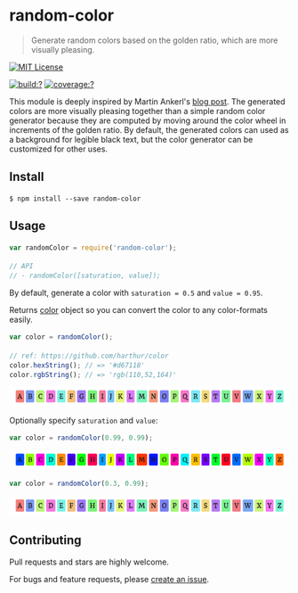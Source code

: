 # random-color

> Generate random colors based on the golden ratio, which are more visually pleasing.
  
[![MIT License](https://img.shields.io/badge/license-MIT_License-green.svg?style=flat-square)](https://github.com/mock-end/random-color/blob/master/LICENSE)

[![build:?](https://img.shields.io/travis/mock-end/random-color/master.svg?style=flat-square)](https://travis-ci.org/mock-end/random-color)
[![coverage:?](https://img.shields.io/coveralls/mock-end/random-color/master.svg?style=flat-square)](https://coveralls.io/github/mock-end/random-color)
  

This module is deeply inspired by Martin Ankerl's [blog post](http://martin.ankerl.com/2009/12/09/how-to-create-random-colors-programmatically/). The generated colors are more visually pleasing together than a simple random color generator because they are computed by moving around the color wheel in increments of the golden ratio. By default, the generated colors can used as a background for legible black text, but the color generator can be customized for other uses.


## Install

```
$ npm install --save random-color
```

## Usage

```js
var randomColor = require('random-color');

// API
// - randomColor([saturation, value]);
```

By default, generate a color with `saturation = 0.5` and `value = 0.95`. 

Returns [color](https://github.com/harthur/color) object so you can convert the color to any color-formats easily.

```js
var color = randomColor();

// ref: https://github.com/harthur/color
color.hexString(); // => '#d67118'
color.rgbString(); // => 'rgb(110,52,164)'
```
![saturation=0.5, value=0.95](img/1.png?raw=true "saturation=0.5, value=0.95")


Optionally specify `saturation` and `value`:

```js
var color = randomColor(0.99, 0.99);
```
![saturation=0.99, value=0.99](img/2.png?raw=true "saturation=0.99, value=0.99")

```js
var color = randomColor(0.3, 0.99);
```
![saturation=0.3, value=0.99](img/1.png?raw=true "saturation=0.3, value=0.99")

## Contributing

Pull requests and stars are highly welcome.

For bugs and feature requests, please [create an issue](https://github.com/mock-end/random-color/issues/new).
